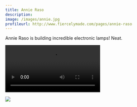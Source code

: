 ```yaml
---
title: Annie Raso
description: 
image: /images/annie.jpg
profileurl: http://www.fiercelymade.com/pages/annie-raso
---
```


Annie Raso is building incredible electronic lamps! Neat.

<video src="https://scontent-lga1-1.cdninstagram.com/hphotos-xfa1/t50.2886-16/11770028_1467754893545110_1109428441_n.mp4"></video>

<img src="https://igcdn-photos-b-a.akamaihd.net/hphotos-ak-xaf1/t51.2885-15/11386416_1650208638553849_2045683358_n.jpg" />